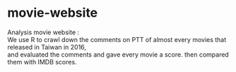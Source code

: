 # movie-website

Analysis movie website :<br>
We use R to crawl down the comments on PTT of almost every movies that released in Taiwan in 2016,   
and evaluated the comments and gave every movie a score.
then compared them with IMDB scores.
